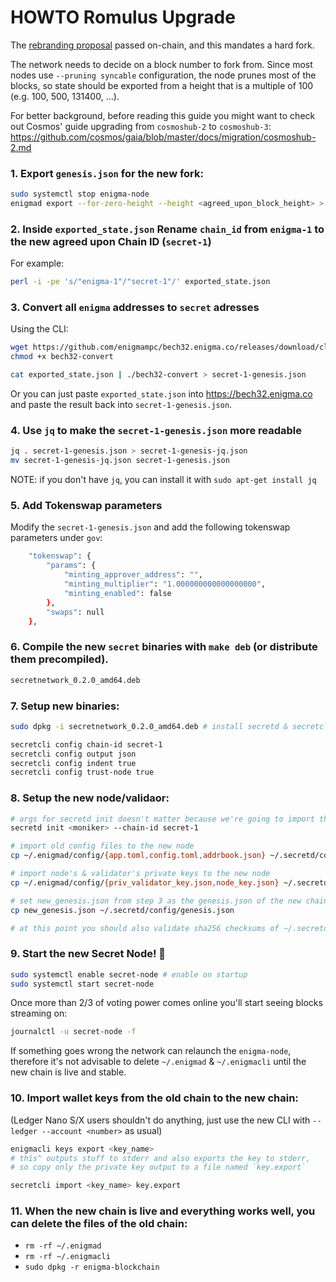 # HOWTO Romulus Upgrade

The [rebranding proposal](https://explorer.cashmaney.com/proposals/13) passed on-chain, and this mandates a hard fork.

The network needs to decide on a block number to fork from.
Since most nodes use `--pruning syncable` configuration, the node prunes most of the blocks, so state should be exported from a height that is a multiple of 100 (e.g. 100, 500, 131400, ...).

For better background, before reading this guide you might want to check out Cosmos' guide upgrading from `cosmoshub-2` to `cosmoshub-3`: https://github.com/cosmos/gaia/blob/master/docs/migration/cosmoshub-2.md

### 1. Export `genesis.json` for the new fork:

```bash
sudo systemctl stop enigma-node
enigmad export --for-zero-height --height <agreed_upon_block_height> > exported_state.json
```

### 2. Inside `exported_state.json` Rename `chain_id` from `enigma-1` to the new agreed upon Chain ID (`secret-1`)

For example:

```bash
perl -i -pe 's/"enigma-1"/"secret-1"/' exported_state.json
```

### 3. Convert all `enigma` addresses to `secret` adresses

Using the CLI:

```bash
wget https://github.com/enigmampc/bech32.enigma.co/releases/download/cli/bech32-convert
chmod +x bech32-convert

cat exported_state.json | ./bech32-convert > secret-1-genesis.json
```

Or you can just paste `exported_state.json` into https://bech32.enigma.co and paste the result back into `secret-1-genesis.json`.

### 4. Use `jq` to make the `secret-1-genesis.json` more readable

```bash
jq . secret-1-genesis.json > secret-1-genesis-jq.json
mv secret-1-genesis-jq.json secret-1-genesis.json

```

NOTE: if you don't have `jq`, you can install it with `sudo apt-get install jq`

### 5. Add Tokenswap parameters

Modify the `secret-1-genesis.json` and add the following tokenswap parameters under `gov`:

```bash
	"tokenswap": {
		"params": {
			"minting_approver_address": "",
			"minting_multiplier": "1.000000000000000000",
			"minting_enabled": false
		},
		"swaps": null
	},
```

### 6. Compile the new `secret` binaries with `make deb` (or distribute them precompiled).

```bash
secretnetwork_0.2.0_amd64.deb
```

### 7. Setup new binaries:

```bash
sudo dpkg -i secretnetwork_0.2.0_amd64.deb # install secretd & secretcli and setup secret-node.service

secretcli config chain-id secret-1
secretcli config output json
secretcli config indent true
secretcli config trust-node true
```

### 8. Setup the new node/validaor:

```bash
# args for secretd init doesn't matter because we're going to import the old config files
secretd init <moniker> --chain-id secret-1

# import old config files to the new node
cp ~/.enigmad/config/{app.toml,config.toml,addrbook.json} ~/.secretd/config

# import node's & validator's private keys to the new node
cp ~/.enigmad/config/{priv_validator_key.json,node_key.json} ~/.secretd/config

# set new_genesis.json from step 3 as the genesis.json of the new chain
cp new_genesis.json ~/.secretd/config/genesis.json

# at this point you should also validate sha256 checksums of ~/.secretd/config/* against ~/.enigmad/config/*
```

### 9. Start the new Secret Node! :tada:

```bash
sudo systemctl enable secret-node # enable on startup
sudo systemctl start secret-node
```

Once more than 2/3 of voting power comes online you'll start seeing blocks streaming on:

```bash
journalctl -u secret-node -f
```

If something goes wrong the network can relaunch the `enigma-node`, therefore it's not advisable to delete `~/.enigmad` & `~/.enigmacli` until the new chain is live and stable.

### 10. Import wallet keys from the old chain to the new chain:

(Ledger Nano S/X users shouldn't do anything, just use the new CLI with `--ledger --account <number>` as usual)

```bash
enigmacli keys export <key_name>
# this^ outputs stuff to stderr and also exports the key to stderr,
# so copy only the private key output to a file named `key.export`

secretcli import <key_name> key.export
```

### 11. When the new chain is live and everything works well, you can delete the files of the old chain:

- `rm -rf ~/.enigmad`
- `rm -rf ~/.enigmacli`
- `sudo dpkg -r enigma-blockchain`
